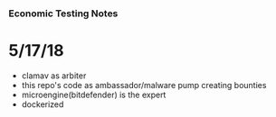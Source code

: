 ### Economic Testing Notes
# 5/17/18
- clamav as arbiter
- this repo's code as ambassador/malware pump creating bounties
- microengine(bitdefender) is the expert
- dockerized
